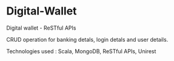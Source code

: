 Digital-Wallet
==============

Digital wallet - ReSTful APIs

CRUD operation for banking detals, login detals and user details.

Technologies used : Scala, MongoDB, ReSTful APIs, Unirest

